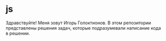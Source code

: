 # js
Здравствуйте! Меня зовут Игорь Голоктионов. В этом репозитории представлены решения задач, которые подразумевали написание кода в решении.
